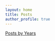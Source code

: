 ```yaml
---
layout: home
title: Posts
author_profile: true
---
```


<a href="/year-archive/">Posts by Years</a>
